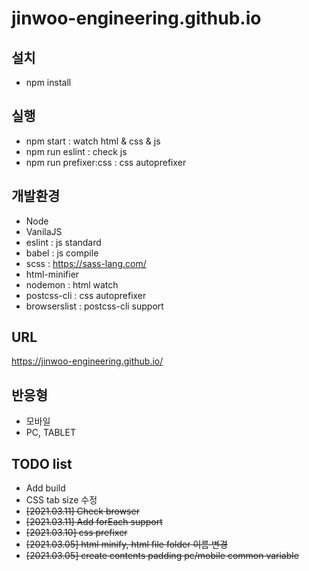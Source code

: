 # jinwoo-engineering.github.io

## 설치

- npm install

## 실행

- npm start : watch html & css & js
- npm run eslint : check js
- npm run prefixer:css : css autoprefixer

## 개발환경

- Node
- VanilaJS
- eslint : js standard
- babel : js compile
- scss : https://sass-lang.com/
- html-minifier
- nodemon : html watch
- postcss-cli : css autoprefixer
- browserslist : postcss-cli support

## URL

https://jinwoo-engineering.github.io/

## 반응형

- 모바일
- PC, TABLET

## TODO list

- Add build
- CSS tab size 수정
- ~~[2021.03.11] Check browser~~
- ~~[2021.03.11] Add forEach support~~
- ~~[2021.03.10] css prefixer~~
- ~~[2021.03.05] html minify, html file folder 이름 변경~~
- ~~[2021.03.05] create contents padding pc/mobile common variable~~

